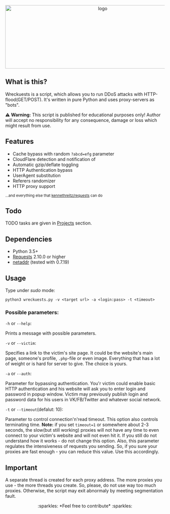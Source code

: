 <p align="center">
  <a href="https://github.com/JamesJGoodwin/wreckuests/releases"><img src="https://raw.githubusercontent.com/JamesJGoodwin/wreckuests/master/logo.png" width="600" height="200" alt="logo"></a>
</p>

## What is this?
Wreckuests is a script, which allows you to run DDoS attacks with HTTP-flood(GET/POST). It's written in pure Python and uses proxy-servers as "bots".

:warning: **Warning:** This script is published for educational purposes only! Author will accept no responsibility for any consequence, damage or loss which might result from use.
## Features
* Cache bypass with random `?abcd=efg` parameter
* CloudFlare detection and notification of
* Automatic gzip/deflate toggling
* HTTP Authentication bypass
* UserAgent substitution
* Referers randomizer
* HTTP proxy support

<sup>...and everything else that [kennethreitz/requests](https://github.com/kennethreitz/requests) can do</sup>

## Todo
TODO tasks are given in [Projects](https://github.com/JamesJGoodwin/PYg0odwin/projects/1) section.

## Dependencies
* Python 3.5+
* [Requests](https://github.com/kennethreitz/requests) 2.10.0 or higher
* [netaddr](https://pypi.python.org/pypi/netaddr) (tested with 0.7.19)

## Usage
Type under *sudo* mode:

`python3 wreckuests.py -v <target url> -a <login:pass> -t <timeout>`

### Possible parameters:

`-h` or `--help`:

Prints a message with possible parameters. 

`-v` or `--victim`:

Specifies a link to the victim's site page. It could be the website's main page, someone's profile, `.php`-file or even image. Everything that has a lot of weight or is hard for server to give. The choice is yours.

`-a` or `--auth`:

Parameter for bypassing authentication. You'r victim could enable basic HTTP authentication and his website will ask you to enter login and password in popup window. Victim may previously publish login and password data for his users in VK/FB/Twitter and whatever social network.

`-t` or `--timeout`(defalut: 10):

Parameter to control connection'n'read timeout. This option also controls terminating time. **Note:** if you set `timeout=1` or somewhere about 2-3 seconds, the slow(but still working) proxies will not have any time to even connect to your victim's website and will not even hit it. If you still do not understand how it works - do not change this option. Also, this parameter regulates the intensiveness of requests you sending. So, if you sure your proxies are fast enough - you can reduce this value. Use this accordingly.

## Important

A separate thread is created for each proxy address. The more proxies you use - the more threads you create. So, please, do not use way too much proxies. Otherwise, the script may exit abnormaly by meeting segmentation fault.

<p align="center">:sparkles: *Feel free to contribute* :sparkles:</p>
